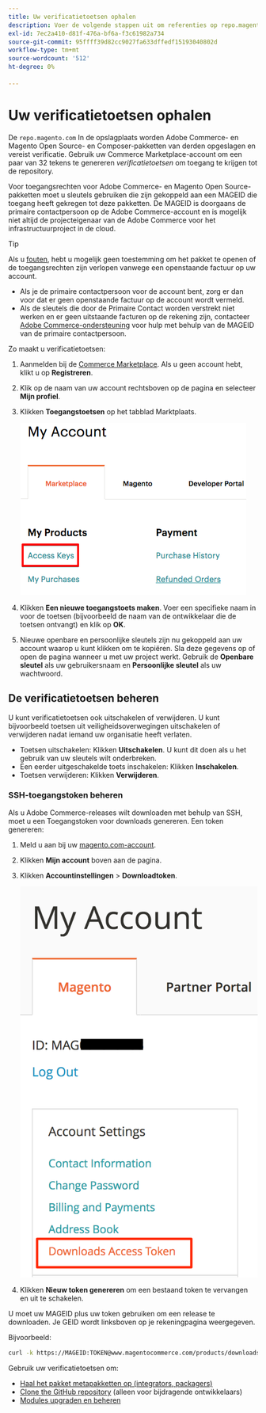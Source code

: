 ```yaml
---
title: Uw verificatietoetsen ophalen
description: Voer de volgende stappen uit om referenties op repo.magento.com op te halen en toegang te krijgen tot Adobe Commerce- en Magento Open Source Composer-pakketten.
exl-id: 7ec2a410-d81f-476a-bf6a-f3c61982a734
source-git-commit: 95ffff39d82cc9027fa633dffedf15193040802d
workflow-type: tm+mt
source-wordcount: '512'
ht-degree: 0%

---
```


# Uw verificatietoetsen ophalen

De `repo.magento.com` In de opslagplaats worden Adobe Commerce- en Magento Open Source- en Composer-pakketten van derden opgeslagen en vereist verificatie. Gebruik uw Commerce Marketplace-account om een paar van 32 tekens te genereren *verificatietoetsen* om toegang te krijgen tot de repository.

Voor toegangsrechten voor Adobe Commerce- en Magento Open Source-pakketten moet u sleutels gebruiken die zijn gekoppeld aan een MAGEID die toegang heeft gekregen tot deze pakketten. De MAGEID is doorgaans de primaire contactpersoon op de Adobe Commerce-account en is mogelijk niet altijd de projecteigenaar van de Adobe Commerce voor het infrastructuurproject in de cloud.

>[!TIP]
>
>Als u [fouten](https://experienceleague.adobe.com/docs/commerce-knowledge-base/kb/troubleshooting/deployment/magento-commerce-cloud-repo-could-not-be-accessed-403-forbidden-or-404-not-found-error-when-deploying.html), hebt u mogelijk geen toestemming om het pakket te openen of de toegangsrechten zijn verlopen vanwege een openstaande factuur op uw account.
>
>* Als je de primaire contactpersoon voor de account bent, zorg er dan voor dat er geen openstaande factuur op de account wordt vermeld.
>* Als de sleutels die door de Primaire Contact worden verstrekt niet werken en er geen uitstaande facturen op de rekening zijn, contacteer [Adobe Commerce-ondersteuning](https://experienceleague.adobe.com/docs/commerce-knowledge-base/kb/help-center-guide/magento-help-center-user-guide.html#submit-ticket) voor hulp met behulp van de MAGEID van de primaire contactpersoon.


Zo maakt u verificatietoetsen:

1. Aanmelden bij de [Commerce Marketplace](https://marketplace.magento.com). Als u geen account hebt, klikt u op **Registreren**.
1. Klik op de naam van uw account rechtsboven op de pagina en selecteer **Mijn profiel**.

1. Klikken **Toegangstoetsen** op het tabblad Marktplaats.

   ![Krijg uw veilige toegangstoetsen op Commerce Marketplace](../../assets/installation/cloud_access-key.png)

1. Klikken **Een nieuwe toegangstoets maken**. Voer een specifieke naam in voor de toetsen (bijvoorbeeld de naam van de ontwikkelaar die de toetsen ontvangt) en klik op **OK**.

1. Nieuwe openbare en persoonlijke sleutels zijn nu gekoppeld aan uw account waarop u kunt klikken om te kopiëren. Sla deze gegevens op of open de pagina wanneer u met uw project werkt. Gebruik de **Openbare sleutel** als uw gebruikersnaam en **Persoonlijke sleutel** als uw wachtwoord.

## De verificatietoetsen beheren

U kunt verificatietoetsen ook uitschakelen of verwijderen. U kunt bijvoorbeeld toetsen uit veiligheidsoverwegingen uitschakelen of verwijderen nadat iemand uw organisatie heeft verlaten.

* Toetsen uitschakelen: Klikken **Uitschakelen**. U kunt dit doen als u het gebruik van uw sleutels wilt onderbreken.
* Een eerder uitgeschakelde toets inschakelen: Klikken **Inschakelen**.
* Toetsen verwijderen: Klikken **Verwijderen**.

### SSH-toegangstoken beheren

Als u Adobe Commerce-releases wilt downloaden met behulp van SSH, moet u een Toegangstoken voor downloads genereren. Een token genereren:

1. Meld u aan bij uw [magento.com-account](https://account.magento.com/customer/account/login).
1. Klikken **Mijn account** boven aan de pagina.
1. Klikken **Accountinstellingen** > **Downloadtoken**.

   ![Toegang tot uw toetsen](../../assets/installation/connect_keys1.png)

1. Klikken **Nieuw token genereren** om een bestaand token te vervangen en uit te schakelen.

U moet uw MAGEID plus uw token gebruiken om een release te downloaden. Je GEID wordt linksboven op je rekeningpagina weergegeven.

Bijvoorbeeld:

```bash
curl -k https://MAGEID:TOKEN@www.magentocommerce.com/products/downloads/info/help
```

Gebruik uw verificatietoetsen om:

* [Haal het pakket metapakketten op (integrators, packagers)](../composer.md)
* [Clone the GitHub repository](https://developer.adobe.com/commerce/contributor/guides/install/clone-repository/) (alleen voor bijdragende ontwikkelaars)
* [Modules upgraden en beheren](../../upgrade/modules/upgrade.md)
